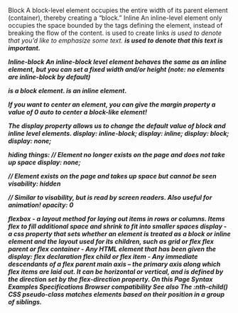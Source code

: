 
Block A block-level element occupies the entire width of its parent element (container), thereby creating a “block.”
Inline An inline-level element only occupies the space bounded by the tags defining the element, instead of breaking the flow of the content.
  <a> is used to create links
  <em> is used to denote that you’d like to emphasize some text.
  <strong> is used to denote that this text is important.

Inline-block An inline-block level element behaves the same as an inline element, but you can set a fixed width and/or height (note: no elements are inline-block by default)
<div> is a block element.
<span> is an inline element.

If you want to center an element, you can give the margin property a value of 0 auto to center a block-like element!

The display property allows us to change the default value of block and inline level elements.
display: inline-block;
display: inline;
display: block;
display: none;

hiding things:
// Element no longer exists on the page and does not take up space
display: none;

// Element exists on the page and takes up space but cannot be seen
visability: hidden

// Similar to visability, but is read by screen readers. Also useful for animation!
opacity: 0

flexbox - a layout method for laying out items in rows or columns. Items flex to fill additional space and shrink to fit into smaller spaces
display - a css property that sets whether an element is treated as a block or inline element and the layout used for its children, such as grid or flex
flex parent or flex container - Any HTML element that has been given the display: flex declaration
flex child or flex item - Any immediate descendants of a flex parent
main axis – the primary axis along which flex items are laid out. It can be horizontal or vertical, and is defined by the direction set by the flex-direction property.
On this Page
Syntax
Examples
Specifications
Browser compatibility
See also
The :nth-child() CSS pseudo-class matches elements based on their position in a group of siblings.
